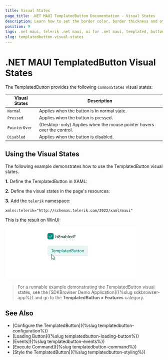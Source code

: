 ```yaml
---
title: Visual States
page_title: .NET MAUI TemplatedButton Documentation - Visual States
description: Learn how to set the border color, border thickness and other for the different visual states of the Telerik TemplatedButton for .NET MAUI.
position: 9
tags: .net maui, telerik .net maui, ui for .net maui, templated, button, microsoft .net maui
slug: templatedbutton-visual-states
---
```


# .NET MAUI TemplatedButton Visual States

The TemplatedButton provides the following `CommonStates` visual states:

| Visual States | Description |
| ------------- | --------------- |
| `Normal` | Applies when the button is in normal state. |
| `Pressed` | Applies when the button is pressed. |
| `PointerOver` | (Desktop-only) Applies when the mouse pointer hovers over the control. |
| `Disabled` | Applies when the button is disabled. |

## Using the Visual States

The following example demonstrates how to use the TemplatedButton visual states.

**1.** Define the TemplatedButton in XAML:

<snippet id='templatedbutton-visual-states' />

**2.** Define the visual states in the page's resources:

<snippet id='templatedbutton-visual-states-resources' />

**3.** Add the `telerik` namespace:

```XAML
xmlns:telerik="http://schemas.telerik.com/2022/xaml/maui"
```

This is the result on WinUI:

![.NET MAUI TemplatedButton Visual States](images/templatedbutton-visualstates.gif "TemplatedButton for .NET MAUI")

> For a runnable example demonstrating the TemplatedButton visual states, see the [SDKBrowser Demo Application]({%slug sdkbrowser-app%}) and go to the **TemplatedButton > Features** category.

## See Also

- [Configure the TemplatedButton]({%slug templatedbutton-configuration%})
- [Loading Button]({%slug templatedbutton-loading-button%})
- [Events]({%slug templatedbutton-events%})
- [Execute Command]({%slug templatedbutton-command%})
- [Style the TemplatedButton]({%slug templatedbutton-styling%})
